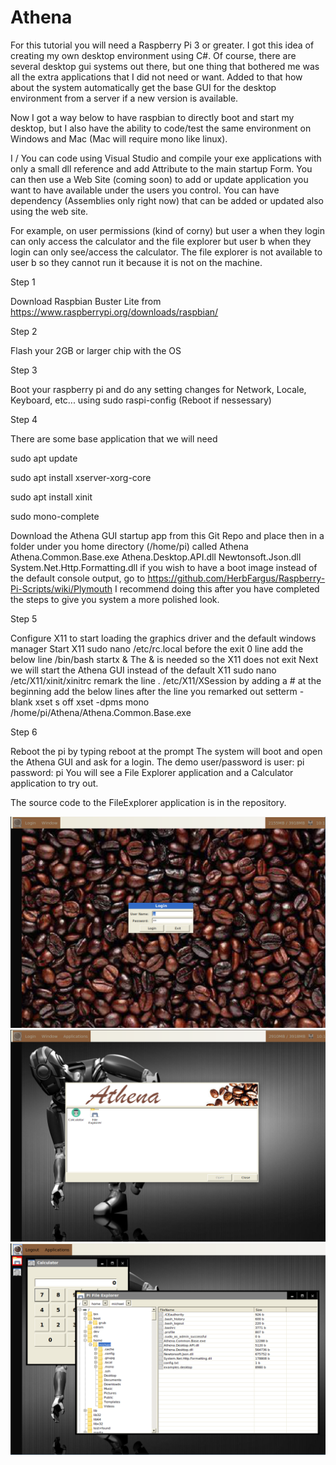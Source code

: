 # Athena

For this tutorial you will need a Raspberry Pi 3 or greater. I got this idea of creating my own desktop environment using C#. Of course, there are several desktop gui systems out there, but one thing that bothered me was all the extra applications that I did not need or want. Added to that how about the system automatically get the base GUI for the desktop environment from a server if a new version is available.

Now I got a way below to have raspbian to directly boot and start my desktop, but I also have the ability to code/test the same environment on Windows and Mac (Mac will require mono like linux).

I / You can code using Visual Studio and compile your exe applications with only a small dll reference and add Attribute to the main startup Form. You can then use a Web Site (coming soon) to add or update application you want to have available under the users you control. You can have dependency (Assemblies only right now) that can be added or updated also using the web site.

For example, on user permissions (kind of corny) but user a when they login can only access the calculator and the file explorer but user b when they login can only see/access the calculator. The file explorer is not available to user b so they cannot run it because it is not on the machine.

Step 1

Download Raspbian Buster Lite from https://www.raspberrypi.org/downloads/raspbian/

Step 2

Flash your 2GB or larger chip with the OS

Step 3

Boot your raspberry pi and do any setting changes for Network, Locale, Keyboard, etc... using sudo raspi-config (Reboot if nessessary)

Step 4

There are some base application that we will need 

sudo apt update 

sudo apt install xserver-xorg-core 

sudo apt install xinit 

sudo mono-complete

Download the Athena GUI startup app from this Git Repo and place then in a folder under you home directory (/home/pi) called Athena Athena.Common.Base.exe Athena.Desktop.API.dll Newtonsoft.Json.dll System.Net.Http.Formatting.dll
if you wish to have a boot image instead of the default console output, go to https://github.com/HerbFargus/Raspberry-Pi-Scripts/wiki/Plymouth I recommend doing this after you have completed the steps to give you system a more polished look.

Step 5

Configure X11 to start loading the graphics driver and the default windows manager
Start X11 sudo nano /etc/rc.local before the exit 0 line add the below line /bin/bash startx &
The & is needed so the X11 does not exit
Next we will start the Athena GUI instead of the default X11 sudo nano /etc/X11/xinit/xinitrc remark the line . /etc/X11/XSession by adding a # at the beginning add the below lines after the line you remarked out setterm -blank xset s off xset -dpms mono /home/pi/Athena/Athena.Common.Base.exe

Step 6

Reboot the pi by typing reboot at the prompt The system will boot and open the Athena GUI and ask for a login.
The demo user/password is user: pi password: pi
You will see a File Explorer application and a Calculator application to try out.

The source code to the FileExplorer application is in the repository.

<img src="https://github.com/mscott161/Athena/blob/master/Images/Capture1.PNG?raw=true">
<br/>
<img src="https://github.com/mscott161/Athena/blob/master/Images/Capture2.PNG?raw=true">
<br/>
<img src="https://github.com/mscott161/Athena/blob/master/Images/Capture3.PNG?raw=true">
<br/>
